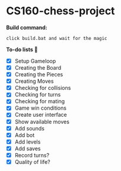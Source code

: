# CS160-chess-project


**Build command:**

```
click build.bat and wait for the magic 
```

**To-do lists 🎉**

- [x] Setup Gameloop
- [x] Creating the Board
- [x] Creating the Pieces
- [x] Creating Moves
- [x] Checking for collisions
- [x] Checking for turns
- [x] Checking for mating
- [x] Game win conditions
- [x] Create user interface
- [x] Show available moves
- [x] Add sounds
- [x] Add bot
- [x] Add levels
- [x] Add saves
- [x] Record turns?
- [x] Quality of life?
